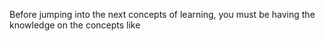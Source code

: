 Before jumping into the next concepts of learning, you must be having the knowledge on the concepts like 
